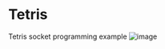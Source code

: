 # Tetris
Tetris socket programming example
![image](https://user-images.githubusercontent.com/38986230/145671030-467d0e72-4c46-4a06-a3da-e77b7ba7f523.png)
